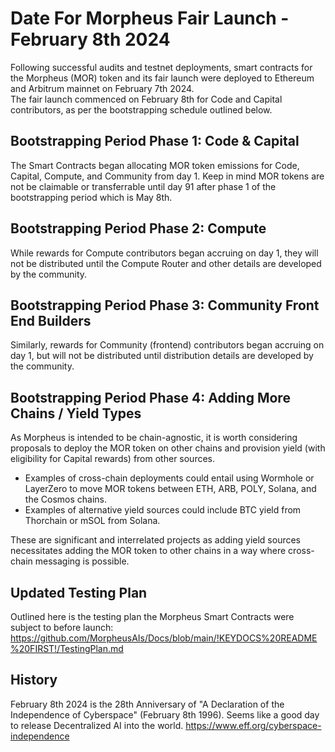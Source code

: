 # Date For Morpheus Fair Launch - February 8th 2024
Following successful audits and testnet deployments, smart contracts for the Morpheus (MOR) token and its fair launch were deployed to Ethereum and Arbitrum mainnet on February 7th 2024.  
The fair launch commenced on February 8th for Code and Capital contributors, as per the bootstrapping schedule outlined below.

## Bootstrapping Period Phase 1: Code & Capital
The Smart Contracts began allocating MOR token emissions for Code, Capital, Compute, and Community from day 1. Keep in mind MOR tokens are not be claimable or transferrable until day 91 after phase 1 of the bootstrapping period which is May 8th.

## Bootstrapping Period Phase 2: Compute
While rewards for Compute contributors began accruing on day 1, they will not be distributed until the Compute Router and other details are developed by the community.

## Bootstrapping Period Phase 3: Community Front End Builders
Similarly, rewards for Community (frontend) contributors began accruing on day 1, but will not be distributed until distribution details are developed by the community.

## Bootstrapping Period Phase 4: Adding More Chains / Yield Types
As Morpheus is intended to be chain-agnostic, it is worth considering proposals to deploy the MOR token on other chains and provision yield (with eligibility for Capital rewards) from other sources.

- Examples of cross-chain deployments could entail using Wormhole or LayerZero to move MOR tokens between ETH, ARB, POLY, Solana, and the Cosmos chains.
- Examples of alternative yield sources could include BTC yield from Thorchain or mSOL from Solana.

These are significant and interrelated projects as adding yield sources necessitates adding the MOR token to other chains in a way where cross-chain messaging is possible. 

## Updated Testing Plan
Outlined here is the testing plan the Morpheus Smart Contracts were subject to before launch:
https://github.com/MorpheusAIs/Docs/blob/main/!KEYDOCS%20README%20FIRST!/TestingPlan.md

## History
February 8th 2024 is the 28th Anniversary of "A Declaration of the Independence of Cyberspace" (February 8th 1996). 
Seems like a good day to release Decentralized AI into the world.
https://www.eff.org/cyberspace-independence
